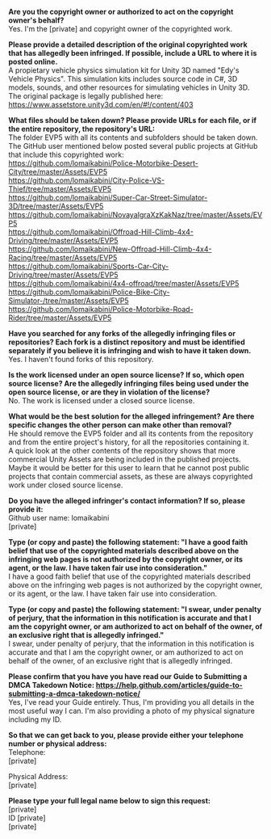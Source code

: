 **Are you the copyright owner or authorized to act on the copyright owner's behalf?**  
Yes. I'm the [private] and copyright owner of the copyrighted work.  

**Please provide a detailed description of the original copyrighted work that has allegedly been infringed. If possible, include a URL to where it is posted online.**  
A propietary vehicle physics simulation kit for Unity 3D named "Edy's Vehicle Physics". This simulation kits includes source code in C#, 3D models, sounds, and other resources for simulating vehicles in Unity 3D. The original package is legally published here:
https://www.assetstore.unity3d.com/en/#!/content/403  

**What files should be taken down? Please provide URLs for each file, or if the entire repository, the repository's URL:**  
The folder EVP5 with all its contents and subfolders should be taken down. The GitHub user mentioned below posted several public projects at GitHub that include this copyrighted work:  
https://github.com/lomaikabini/Police-Motorbike-Desert-City/tree/master/Assets/EVP5  
https://github.com/lomaikabini/City-Police-VS-Thief/tree/master/Assets/EVP5  
https://github.com/lomaikabini/Super-Car-Street-Simulator-3D/tree/master/Assets/EVP5  
https://github.com/lomaikabini/NovayaIgraXzKakNaz/tree/master/Assets/EVP5  
https://github.com/lomaikabini/Offroad-Hill-Climb-4x4-Driving/tree/master/Assets/EVP5  
https://github.com/lomaikabini/New-Offroad-Hill-Climb-4x4-Racing/tree/master/Assets/EVP5  
https://github.com/lomaikabini/Sports-Car-City-Driving/tree/master/Assets/EVP5  
https://github.com/lomaikabini/4x4-offroad/tree/master/Assets/EVP5  
https://github.com/lomaikabini/Police-Bike-City-Simulator-/tree/master/Assets/EVP5  
https://github.com/lomaikabini/Police-Motorbike-Road-Rider/tree/master/Assets/EVP5  

**Have you searched for any forks of the allegedly infringing files or repositories? Each fork is a distinct repository and must be identified separately if you believe it is infringing and wish to have it taken down.**  
Yes. I haven't found forks of this repository.  

**Is the work licensed under an open source license? If so, which open source license? Are the allegedly infringing files being used under the open source license, or are they in violation of the license?**  
No. The work is licensed under a closed source license.  

**What would be the best solution for the alleged infringement? Are there specific changes the other person can make other than removal?**  
He should remove the EVP5 folder and all its contents from the repository and from the entire project's history, for all the repositories containing it.  
A quick look at the other contents of the repository shows that more commercial Unity Assets are being included in the published projects. Maybe it would be better for this user to learn that he cannot post public projects that contain commercial assets, as these are always copyrighted work under closed source license.  

**Do you have the alleged infringer's contact information? If so, please provide it:**  
Github user name: lomaikabini  
[private]  

**Type (or copy and paste) the following statement: "I have a good faith belief that use of the copyrighted materials described above on the infringing web pages is not authorized by the copyright owner, or its agent, or the law. I have taken fair use into consideration."**  
I have a good faith belief that use of the copyrighted materials described above on the infringing web pages is not authorized by the copyright owner, or its agent, or the law. I have taken fair use into consideration.  

**Type (or copy and paste) the following statement: "I swear, under penalty of perjury, that the information in this notification is accurate and that I am the copyright owner, or am authorized to act on behalf of the owner, of an exclusive right that is allegedly infringed."**  
I swear, under penalty of perjury, that the information in this notification is accurate and that I am the copyright owner, or am authorized to act on behalf of the owner, of an exclusive right that is allegedly infringed.  

**Please confirm that you have you have read our Guide to Submitting a DMCA Takedown Notice: https://help.github.com/articles/guide-to-submitting-a-dmca-takedown-notice/**  
Yes, I've read your Guide entirely. Thus, I'm providing you all details in the most useful way I can. I'm also providing a photo of my physical signature including my ID.  

**So that we can get back to you, please provide either your telephone number or physical address:**  
Telephone:  
[private]  

Physical Address:  
[private]  

**Please type your full legal name below to sign this request:**  
[private]  
ID [private]  
[private]  
